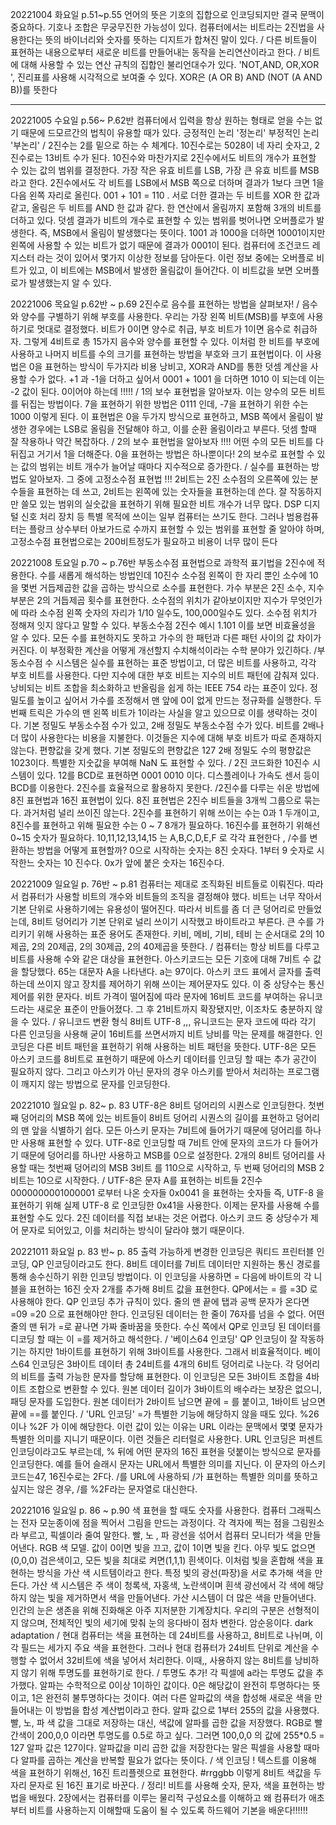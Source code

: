 20221004 화요일 p.51~p.55 언어의 뜻은 기호의 집합으로 인코딩되지만 결국 문맥이 중요하다. 기호나 조합은 무궁무진한 가능성이 있다. 컴퓨터에서는 비트라는 2진법을 사용한다는 뜻의 바이너리와 숫자를 뜻하는 디지트가 합쳐진 말이 있다. / 다른 비트들이 표현하는 내용으로부터 새로운 비트를 만들어내는 동작을 논리연산이라고 한다. / 비트에 대해 사용할 수 있는 연산 규칙의 집합인 불리언대수가 있다. 'NOT,AND, OR,XOR ', 진리표를 사용해 시각적으로 보여줄 수 있다. XOR은 (A OR B) AND (NOT (A AND B))를 뜻한다
- - -
20221005 수요일 p.56~ P.62반 컴퓨터에서 입력을 항상 원하는 형태로 얻을 수는 없기 때문에 드모르간의 법칙이 유용할 때가 있다. 긍정적인 논리 '정논리' 부정적인 논리 '부논리' / 2진수는 2를 밑으로 하는 수 체계다. 10진수로는 5028이 네 자리 숫자고, 2진수로는 13비트 수가 된다. 10진수와 마찬가지로 2진수에서도 비트의 개수가 표현할 수 있는 값의 범위를 결정한다. 가장 작은 유효 비트를 LSB, 가장 큰 유효 비트를 MSB 라고 한다. 2진수에서도 각 비트를 LSB에서 MSB 쪽으로 더하며 결과가 1보다 크면 1을 다음 왼쪽 자리로 올린다. 001 + 101 = 110 . 서로 더한 결과는 두 비트를 XOR 한 값과 같고, 올림은 두 비트를 AND 한 값과 같다. 한 연산에서 올림까지 포함해 3개의 비트를 더하고 있다. 덧셈 결과가 비트의 개수로 표현할 수 있는 범위를 벗어나면 오버플로가 발생한다. 즉, MSB에서 올림이 발생했다는 뜻이다. 1001 과 1000을 더하면 10001이지만 왼쪽에 사용할 수 있는 비트가 없기 때문에 결과가 0001이 된다. 컴퓨터에 조건코드 레지스터 라는 것이 있어서 몇가지 이상한 정보를 담아둔다. 이런 정보 중에는 오버플로 비트가 있고, 이 비트에는 MSB에서 발생한 올림값이 들어간다. 이 비트값을 보면 오버플로가 발생했는지 알 수 있다.

20221006 목요일 p.62반 ~ p.69 2진수로 음수를 표현하는 방법을 살펴보자! / 음수와 양수를 구별하기 위해 부호를 사용한다. 우리는 가장 왼쪽 비트(MSB)를 부호에 사용하기로 멋대로 결정했다. 비트가 0이면 양수로 취급, 부호 비트가 1이면 음수로 취급하자. 그렇게 4비트로 총 15가지 음수와 양수를 표현할 수 있다. 이처럼 한 비트를 부호에 사용하고 나머지 비트를 수의 크기를 표현하는 방법을 부호와 크기 표현법이다. 이 사용법은 0을 표현하는 방식이 두가지라 비용 낭비고, XOR과 AND를 통한 덧셈 계산을 사용할 수가 없다. +1 과 -1을 더하고 싶어서 0001 + 1001 을 더하면 1010 이 되는데 이는 -2 값이 된다. 0이어야 하는데 !!!!! / 1의 보수 표현법을 알아보자. 이는 양수의 모든 비트를 뒤집는 방법이다. 7을 표현하기 위한 방법은 0111 인데, -7을 표현하기 위한 수는 1000 이렇게 된다. 이 표현법은 0을 두가지 방식으로 표현하고, MSB 쪽에서 올림이 발생한 경우에는 LSB로 올림을 전달해야 하고, 이를 순환 올림이라고 부른다. 덧셈 할때 잘 작용하나 약간 복잡하다. / 2의 보수 표현법을 알아보자 !!!! 어떤 수의 모든 비트를 다 뒤집고 거기서 1을 더해준다. 0을 표현하는 방법은 하나뿐이다! 2의 보수로 표현할 수 있는 값의 범위는 비트 개수가 늘어날 때마다 지수적으로 증가한다. / 실수를 표현하는 방법도 알아보자. 그 중에 고정소수점 표현법 !!! 2비트는 2진 소수점의 오른쪽에 있는 분수들을 표현하는 데 쓰고, 2비트는 왼쪽에 있는 숫자들을 표현하는데 쓴다. 잘 작동하지만 쓸모 있는 범위의 실숫값을 표현하기 위해 필요한 비트 개수가 너무 많다. DSP 디지털 신호 처리 장치 등 특별 목적에 쓰이는 일부 컴퓨터는 쓰기도 한다. 그러나 범용컴퓨터는 플랑크 상수부터 아보가드로 수까지 표현할 수 있는 범위를 표현할 줄 알아야 하며, 고정소수점 표현법으로는 200비트정도가 필요하고 비용이 너무 많이 든다

20221008 토요일 p.70 ~ p.76반 부동소수점 표현법으로 과학적 표기법을 2진수에 적용한다. 수를 새롭게 해석하는 방법인데 10진수 소수점 왼쪽이 한 자리 뿐인 소수에 10을 몇번 거듭제곱한 값을 곱하는 방식으로 소수를 표현한다. 가수 부분은 2진 소수, 지수 부분은 2의 거듭제곱 횟수를 표현한다. 소수점의 위치가 같아보이지만 지수가 무엇인가에 따라 소수점 왼쪽 숫자의 자리가 1/10 일수도, 100,000일수도 있다. 소수점 위치가 정해져 잇지 않다고 말할 수 있다. 부동소수점 2진수 예시 1.101 이를 보면 비효율성을 알 수 있다. 모든 수를 표현하지도 못하고 가수의 한 패턴과 다른 패턴 사이의 값 차이가 커진다. 이 부정확한 계산을 어떻게 개선할지 수치해석이라는 수학 분야가 있긴하다. /부동소수점 수 시스템은 실수를 표현하는 표준 방법이고, 더 많은 비트를 사용하고, 각각 부호 비트를 사용한다. 다만 지수에 대한 부호 비트는 지수의 비트 패턴에 감춰져 있다. 낭비되는 비트 조합을 최소화하고 반올림을 쉽게 하는 IEEE 754 라는 표준이 있다. 정밀도를 높이고 싶어서 가수를 조정해서 맨 앞에 0이 없게 만드는 정규화를 실행한다. 두번째 트릭은 가수의 맨 왼쪽 비트가 1이라는 사실을 알고 있으므로 이를 생략하는 것이다. 기본 정밀도 부동소수점 수가 있고, 2배 정밀도 부동소수점 수가 있다. 비트를 2배나 더 많이 사용한다는 비용을 지불한다. 이것들은 지수에 대해 부호 비트가 따로 존재하지 않는다. 편향값을 갖게 했다. 기본 정밀도의 편향값은 127 2배 정밀도 수의 평향값은 1023이다. 특별한 지숫값을 부여해 NaN 도 표현할 수 있다. / 2진 코드화한 10진수 시스템이 있다. 12를 BCD로 표현하면 0001 0010 이다. 디스플레이나 가속도 센서 등이 BCD를 이용한다. 2진수를 효율적으로 활용하지 못한다. /2진수를 다루는 쉬운 방법에 8진 표현법과 16진 표현법이 있다. 8진 표현법은 2진수 비트들을 3개씩 그룹으로 묶는다. 과거처럼 널리 쓰이진 않는다. 2진수를 표현하기 위해 쓰이는 수는 0과 1 두개이고, 8진수를 표현하고 위해 필요한 수는 0 ~ 7 8개가 필요하다. 16진수를 표현하기 위해선 0~15 숫자가 필요하다. 10,11,12,13,14,15 는 A,B,C,D,E,F 로 각각 표현한다 , /수를 변환하는 방법을 어떻게 표현할까? 0으로 시작하는 숫자는 8진 숫자다. 1부터 9 숫자로 시작한느 숫자는 10 진수다. 0x가 앞에 붙은 숫자는 16진수다.

20221009 일요일 p. 76반 ~ p.81 컴퓨터는 제대로 조직화된 비트들로 이뤄진다. 따라서 컴퓨터가 사용할 비트의 개수와 비트들의 조직을 결정해야 했다. 비트는 너무 작아서 기본 단위로 사용하기에는 유용성이 떨어진다. 따라서 비트를 좀 더 큰 덩어리로 만들었는데, 8비트 덩어리가 기본 단위로 널리 쓰이기 시작했고 바이트라고 부른다. 큰 수를 가리키기 위해 사용하는 표준 용어도 존재한다. 키비, 메비, 기비, 테비 는 순서대로 2의 10제곱, 2의 20제곱, 2의 30제곱, 2의 40제곱을 뜻한다. / 컴퓨터는 항상 비트를 다루고 비트를 사용해 수와 같은 대상을 표현한다. 아스키코드는 모든 기호에 대해 7비트 수 값을 할당했다. 65는 대문자 A을 나타낸다. a는 97이다. 아스키 코드 표에서 글자를 출력하는데 쓰이지 않고 장치를 제어하기 위해 쓰이는 제어문자도 있다. 이 중 상당수는 통신 제어를 위한 문자다. 비트 가격이 떨어짐에 따라 문자에 16비트 코드를 부여하는 유니코드라는 새로운 표준이 만들어졌다. 그 후 21비트까지 확장됐지만, 이조차도 충분하지 않을 수 있다. / 유니코드 변환 형식 8비트 UTF-8 ,,, 유니코드는 문자 코드에 따라 각기 다른 인코딩을 사용해 굳이 16비트를 쓰면서까지 비트 낭비를 막는 문제를 해결한다. 인코딩은 다른 비트 패턴을 표현하기 위해 사용하는 비트 패턴을 뜻한다. UTF-8은 모든 아스키 코드를 8비트로 표현하기 때문에 아스키 데이터를 인코딩 할 때는 추가 공간이 필요하지 않다. 그리고 아스키가 아닌 문자의 경우 아스키를 받아서 처리하는 프로그램이 깨지지 않는 방법으로 문자를 인코딩한다.

20221010 월요일 p. 82~ p. 83 UTF-8은 8비트 덩어리의 시퀀스로 인코딩한다. 첫번째 덩어리의 MSB 쪽에 있는 비트들이 8비트 덩어리 시퀀스의 길이를 표현하고 덩어리의 맨 앞을 식별하기 쉽다. 모든 아스키 문자는 7비트에 들어가기 때문에 덩어리를 하나만 사용해 표현할 수 있다. UTF-8로 인코딩할 때 7비트 안에 문자의 코드가 다 들어가기 때문에 덩어리를 하나만 사용하고 MSB를 0으로 설정한다. 2개의 8비트 덩어리를 사용할 때는 첫번째 덩어리의 MSB 3비트 를 110으로 시작하고, 두 번째 덩어리의 MSB 2비트는 10으로 시작한다. / UTF-8은 문자 A를 표현하는 비트들 2진수 0000000001000001 로부터 나온 숫자들 0x0041 을 표현하는 숫자들 즉, UTF-8 을 표현하기 위해 실제 UTF-8 로 인코딩한 0x41을 사용한다. 이제는 문자를 사용해 수를 표현할 수도 있다. 2진 데이터를 직접 보내는 것은 어렵다. 아스키 코드 중 상당수가 제어 문자로 되어있고, 이를 처리하는 방식이 달라야 했기 때문이다.

20221011 화요일 p. 83 반~ p. 85 출력 가능하게 변경한 인코딩은 쿼티드 프린터블 인코딩, QP 인코딩이라고도 한다. 8비트 데이터를 7비트 데이터만 지원하는 통신 경로를 통해 송수신하기 위한 인코딩 방법이다. 이 인코딩을 사용하면 = 다음에 바이트의 각 니블을 표현하는 16진 숫자 2개를 추가해 8비트 값을 표현한다. QP에서는 = 를 =3D 로 사용해야 한다. QP 인코딩 추가 규칙이 있다. 줄의 맨 끝에 탭과 공백 문자가 온다면 =09 =20 으로 표현해야만 한다. 인코딩된 데이터는 한 줄이 76자를 넘을 수 없다. 어떤 줄의 맨 뒤가 =로 끝나면 가짜 줄바꿈을 뜻한다. 수신 쪽에서 QP로 인코딩 된 데이터를 디코딩 할 때는 이 =를 제거하고 해석한다. / '베이스64 인코딩' QP 인코딩이 잘 작동하기는 하지만 1바이트를 표현하기 위해 3바이트를 사용한다. 그래서 비효율적이다. 베이스64 인코딩은 3바이트 데이터 총 24비트를 4개의 6비트 덩어리로 나눈다. 각 덩어리의 비트를 출력 가능한 문자를 할당해 표현한다. 이 인코딩은 모든 3바이트 조합을 4바이트 조합으로 변환할 수 있다. 원본 데이터 길이가 3바이트의 배수라는 보장은 없으니, 패딩 문자를 도입한다. 원본 데이터가 2바이트 남으면 끝에 = 를 붙이고, 1바이트 남으면 끝에 ==를 붙인다. / 'URL 인코딩' =가 특별한 기능에 해당하지 않을 때도 있다. %26 이나 %2F 가 이에 해당한다. 이런 값이 있는 이유는 URL 이라는 문맥에서 몇몇 문자가 특별한 의미를 지니기 때문이다. 이런 것들은 리터럴로 사용한다. URL 인코딩은 퍼센트 인코딩이라고도 부르는데, % 뒤에 어떤 문자의 16진 표현을 덧붙이는 방식으로 문자를 인코딩한다. 예를 들어 슬래시 문자는 URL에서 특별한 의미를 지닌다. 이 문자의 아스키 코드는47, 16진수로는 2F다. /를 URL에 사용하되 /가 표현하는 특별한 의미를 뜻하고 싶지는 않은 경우, /를 %2F라는 문자열로 대신한다.

20221016 일요일 p. 86 ~ p.90 색 표현을 할 때도 숫자를 사용한다. 컴퓨터 그래픽스는 전자 모눈종이에 점을 찍어서 그림을 만드는 과정이다. 각 격자에 찍는 점을 그림원소라 부르고, 픽셀이라 줄여 말한다. 빨, 노 , 파 광선을 섞어서 컴퓨터 모니터가 색을 만들어낸다. RGB 색 모델. 값이 0이면 빛을 끄고, 값이 1이면 빛을 킨다. 아무 빛도 없으면(0,0,0) 검은색이고, 모든 빛을 최대로 켜면(1,1,1) 흰색이다. 이처럼 빛을 혼합해 색을 표현하는 방식을 가산 색 시트템이라고 한다. 특정 빛의 광선(파장)을 서로 추가해 색을 만든다. 가산 색 시스템은 주 색이 청록색, 자홍색, 노란색이며 흰색 광선에서 각 색에 해당하지 않는 빛을 제거하면서 색을 만들어낸다. 가산 시스템이 더 많은 색을 만들어낸다. 인간의 눈은 생존을 위해 진화해온 아주 지저분한 기계장치다. 우리의 구분은 선형적이지 않으며, 전체적인 빛의 세기에 맞춰 눈의 응다바이 점차 변한다. 암순응이다. dark adaptation / 현대 컴퓨터는 색을 표현하는 데 24비트를 사용하고, 8비트로 나뉘며, 이 각 필드는 세가지 주요 색을 표현한다. 그러나 현대 컴퓨터가 24비트 단위로 계산을 수행할 수 없어서 32비트에 색을 넣어서 처리한다. 이때,, 사용하지 않는 8비트를 낭비하지 않기 위해 투명도를 표현하기로 한다. / 투명도 추가! 각 픽셀에 a라는 투명도 값을 추가했다. 알파는 수학적으로 0이상 1이하인 값이다. 0은 해당값이 완전히 투명하다는 뜻이고, 1은 완전히 불투명하다는 것이다. 여러 다른 알파값의 색을 합성해 새로운 색을 만들어내는 이 방법을 합성 계산법이라고 한다. 알파 값으로 1부터 255의 값을 사용했다. 빨, 노, 파 색 값을 그대로 저장하는 대신, 색값에 알파를 곱한 값을 저장했다. RGB로 빨간색이 200,0,0 이라면 투명도를 0.5로 하고 싶다. 그러면 100,0,0 의 값에 255*0.5 = 127 알파 값은 127이다. 알파값을 미리 곱한 값을 저장한다는 말은 픽셀을 사용할 때마다 알파를 곱하는 계산을 반복할 필요가 없다는 뜻이다. / 색 인코딩 ! 텍스트를 이용해 색을 표현하기 위해선, 16진 트리플렛으로 표현한다. #rrggbb 이렇게 8비트 색값을 두자리 문자로 된 16진 표기로 바꾼다. / 정리! 비트를 사용해 숫자, 문자, 색을 표현하는 방법을 배웠다. 2장에서는 컴퓨터를 이루는 물리적 구성요소를 이해하고 왜 컴퓨터가 애초부터 비트를 사용하는지 이해할때 도움이 될 수 있도록 하드웨어 기본을 배운다!!!!!!
